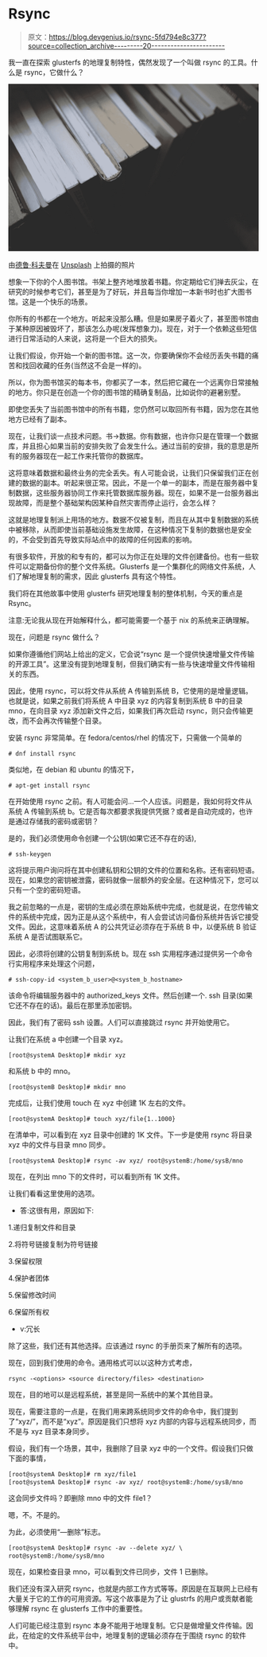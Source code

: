 # Rsync

> 原文：<https://blog.devgenius.io/rsync-5fd794e8c377?source=collection_archive---------20----------------------->

我一直在探索 glusterfs 的地理复制特性，偶然发现了一个叫做 rsync 的工具。什么是 rsync，它做什么？

![](img/30463a80de546dbf7ca6fbfa57492697.png)

由[德鲁·科夫曼](https://unsplash.com/@drewcoffman?utm_source=medium&utm_medium=referral)在 [Unsplash](https://unsplash.com?utm_source=medium&utm_medium=referral) 上拍摄的照片

想象一下你的个人图书馆。书架上整齐地堆放着书籍。你定期给它们掸去灰尘，在研究的时候参考它们，甚至是为了好玩，并且每当你增加一本新书时也扩大图书馆。这是一个快乐的场景。

你所有的书都在一个地方。听起来没那么糟。但是如果房子着火了，甚至图书馆由于某种原因被毁坏了，那该怎么办呢(发挥想象力)。现在，对于一个依赖这些短信进行日常活动的人来说，这将是一个巨大的损失。

让我们假设，你开始一个新的图书馆。这一次，你要确保你不会经历丢失书籍的痛苦和找回收藏的任务(当然这不会是一样的)。

所以，你为图书馆买的每本书，你都买了一本，然后把它藏在一个远离你日常接触的地方。你只是在创造一个你的图书馆的精确复制品，比如说你的避暑别墅。

即使您丢失了当前图书馆中的所有书籍，您仍然可以取回所有书籍，因为您在其他地方已经有了副本。

现在，让我们谈一点技术问题。书→数据。你有数据，也许你只是在管理一个数据库，并且担心如果当前的安排失败了会发生什么。通过当前的安排，我的意思是所有的服务器现在一起工作来托管你的数据库。

这将意味着数据和最终业务的完全丢失。有人可能会说，让我们只保留我们正在创建的数据的副本。听起来很正常。因此，不是一个单一的副本，而是在服务器中复制数据，这些服务器协同工作来托管数据库服务器。现在，如果不是一台服务器出现故障，而是整个基础架构因某种自然灾害而停止运行，会怎么样？

这就是地理复制派上用场的地方。数据不仅被复制，而且在从其中复制数据的系统中被移除，从而即使当前基础设施发生故障，在这种情况下复制的数据也是安全的，不会受到首先导致实际站点中的故障的任何因素的影响。

有很多软件，开放的和专有的，都可以为你正在处理的文件创建备份。也有一些软件可以定期备份你的整个文件系统。Glusterfs 是一个集群化的网络文件系统，人们了解地理复制的需求，因此 glusterfs 具有这个特性。

我们将在其他故事中使用 glusterfs 研究地理复制的整体机制，今天的重点是 Rsync。

注意:无论我从现在开始解释什么，都可能需要一个基于 nix 的系统来正确理解。

现在，问题是 rsync 做什么？

如果你遵循他们网站上给出的定义，它会说“rsync 是一个提供快速增量文件传输的开源工具”。这里没有提到地理复制，但我们确实有一些与快速增量文件传输相关的东西。

因此，使用 rsync，可以将文件从系统 A 传输到系统 B，它使用的是增量逻辑。也就是说，如果之前我们将系统 A 中目录 xyz 的内容复制到系统 B 中的目录 mno，在向目录 xyz 添加新文件之后，如果我们再次启动 rsync，则只会传输更改，而不会再次传输整个目录。

安装 rsync 非常简单。在 fedora/centos/rhel 的情况下，只需做一个简单的

```
# dnf install rsync
```

类似地，在 debian 和 ubuntu 的情况下，

```
# apt-get install rsync
```

在开始使用 rsync 之前。有人可能会问…一个人应该。问题是，我如何将文件从系统 A 传输到系统 b。它是否每次都要求我提供凭据？或者是自动完成的，也许是通过存储我的密码或密钥？

是的，我们必须使用命令创建一个公钥(如果它还不存在的话),

```
# ssh-keygen
```

这将提示用户询问将在其中创建私钥和公钥的文件的位置和名称。还有密码短语。现在，如果您的密钥被泄露，密码就像一层额外的安全层。在这种情况下，您可以只有一个空的密码短语。

我之前忽略的一点是，密钥的生成必须在原始系统中完成，也就是说，在您传输文件的系统中完成，因为正是从这个系统中，有人会尝试访问备份系统并告诉它接受文件。因此，这意味着系统 A 的公共凭证必须存在于系统 B 中，以便系统 B 验证系统 A 是否试图联系它。

因此，必须将创建的公钥复制到系统 b。现在 ssh 实用程序通过提供另一个命令行实用程序来处理这个问题，

```
# ssh-copy-id <system_b_user>@<system_b_hostname>
```

该命令将编辑服务器中的 authorized_keys 文件。然后创建一个. ssh 目录(如果它还不存在的话)。最后在那里添加密钥。

因此，我们有了密码 ssh 设置。人们可以直接跳过 rsync 并开始使用它。

让我们在系统 a 中创建一个目录 xyz。

```
[root@systemA Desktop]# mkdir xyz
```

和系统 b 中的 mno。

```
[root@systemB Desktop]# mkdir mno
```

完成后，让我们使用 touch 在 xyz 中创建 1K 左右的文件。

```
[root@systemA Desktop]# touch xyz/file{1..1000}
```

在清单中，可以看到在 xyz 目录中创建的 1K 文件。下一步是使用 rsync 将目录 xyz 中的文件与目录 mno 同步。

```
[root@systemA Desktop]# rsync -av xyz/ root@systemB:/home/sysB/mno
```

现在，在列出 mno 下的文件时，可以看到所有 1K 文件。

让我们看看这里使用的选项。

*   答:这很有用，原因如下:

1.递归复制文件和目录

2.将符号链接复制为符号链接

3.保留权限

4.保护者团体

5.保留修改时间

6.保留所有权

*   v:冗长

除了这些，我们还有其他选择。应该通过 rsync 的手册页来了解所有的选项。

现在，回到我们使用的命令。通用格式可以以这种方式考虑，

```
rsync -<options> <source directory/files> <destination>
```

现在，目的地可以是远程系统，甚至是同一系统中的某个其他目录。

现在，需要注意的一点是，在我们用来跨系统同步文件的命令中，我们提到了“xyz/”，而不是“xyz”。原因是我们只想将 xyz 内部的内容与远程系统同步，而不是与 xyz 目录本身同步。

假设，我们有一个场景，其中，我删除了目录 xyz 中的一个文件。假设我们只做下面的事情，

```
[root@systemA Desktop]# rm xyz/file1
[root@systemA Desktop]# rsync -av xyz/ root@systemB:/home/sysB/mno
```

这会同步文件吗？即删除 mno 中的文件 file1？

嗯，不。不是的。

为此，必须使用“—删除”标志。

```
[root@systemA Desktop]# rsync -av --delete xyz/ \
root@systemB:/home/sysB/mno
```

现在，如果检查目录 mno，可以看到文件已同步，文件 1 已删除。

我们还没有深入研究 rsync，也就是内部工作方式等等。原因是在互联网上已经有大量关于它的工作的可用资源。写这个故事是为了让 glustrfs 的用户或贡献者能够理解 rsync 在 glusterfs 工作中的重要性。

人们可能已经注意到 rsync 本身不能用于地理复制。它只是做增量文件传输。因此，在给定的文件系统平台中，地理复制的逻辑必须存在于围绕 rsync 的软件中。